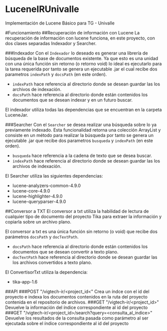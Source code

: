 # LuceneIRUnivalle
Implementación de Lucene Básico para TG - Univalle

#Funcionamiento
##Recuperación de información con Lucene
La recuperación de información con lucene funciona, en este proyecto, con dos clases separadas 
Indexador y Searcher.

###Indexador
Con el `Indexador` lo deseado es generar una librería de búsqueda de 
la base de documentos existente. Ya que esto es una unidad con una única función sin retorno (o retorno void) 
lo ideal es ejecutarlo para la tarea requerida por tanto se genera un ejecutable .jar el cual recibe dos 
parametros `indexPath` y `docsPath` (en este orden).

- `indexPath` hace referencia al directorio donde se desean guardar las los archivos de indexación.
- `docsPath` hace referencia al directorio donde están contenidos los documentos que se desean indexar y 
en un futuro buscar.

El indexador utiliza todas las dependencias que se encuentran en la carpeta LuceneJar.

###Searcher
Con el `Searcher` se desea realizar una búsqueda sobre lo ya previamente indexado. Esta funcionalidad retorna 
una colección ArrayList y consiste en un método para realizar la búsqueda por tanto se genera un ejecutable .jar 
que recibe dos parametros `busqueda` y `indexPath` (en este orden).

- `busqueda` hace referencia a la cadena de texto que se desea buscar.
- `indexPath` hace referencia al directorio donde se desean guardar las los archivos de indexación.

El Searcher utiliza las siguientes dependencias:

- lucene-analyzers-common-4.9.0
- lucene-core-4.9.0
- lucene-highlighter-4.9.0
- lucene-queryparser-4.9.0

##Conversor a TXT
El conversor a txt utiliza la habilidad de lectura de cualquier tipo de documento del proyecto Tika para 
extraer la información y copiarla sobre un archivo plano.

El conversor a txt es una única función sin retorno (o void) que recibe dos parámetros `docsPath` y 
`docTextPath`.

- `docsPath` hace referencia al directorio donde están contenidos los documentos que se desean convertir a 
texto plano.
-  `docTextPath` hace referencia al directorio donde se desean guardar las los archivos convertidos a 
texto plano.

El ConvertisorTxt utiliza la dependencia:

- tika-app-1.6

##API
###POST "/vigtech-ir/&lt;project_id&lt;"
Crea un índce con el id del proyecto e indexa los documentos contenidos en la ruta del proyecto contenida en el repositorio de archivos.
###GET "/vigtech-ir/<project_id>"
Devuelve la información del índice correspondiente al id del proyecto
###GET "/vigtech-ir/<project_id>/search?query=<consulta_al_indice>"
Devuelve los resultados de la consulta pasada como parámetro al ser ejecutada sobre el índice correspondiente al id del proyecto

